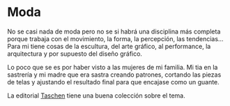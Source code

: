 # Moda

No se casi nada de moda pero no se si habrá una disciplina más completa porque trabaja con el movimiento, la forma, la percepción, las tendencias… Para mi tiene cosas de la escultura, del arte gráfico, al performance, la arquitectura y por supuesto del diseño gráfico.

Lo poco que se es por haber visto a las mujeres de mi familia. Mi tia en la sastrería y mi madre que era sastra creando patrones, cortando las piezas de telas y ajustando el resultado final para que encajase como un guante.

La editorial [Taschen](https://www.taschen.com/pages/es/catalogue/fashion/all.htm) tiene una buena colección sobre el tema.

